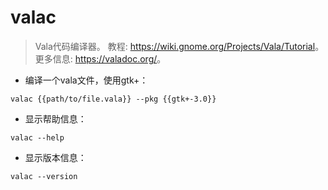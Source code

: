 # valac

> Vala代码编译器。
> 教程: <https://wiki.gnome.org/Projects/Vala/Tutorial>。
> 更多信息: <https://valadoc.org/>。

- 编译一个vala文件，使用gtk+：

`valac {{path/to/file.vala}} --pkg {{gtk+-3.0}}`

- 显示帮助信息：

`valac --help`

- 显示版本信息：

`valac --version`